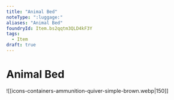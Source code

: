 ```yaml
---
title: "Animal Bed"
noteType: ":luggage:"
aliases: "Animal Bed"
foundryId: Item.bs2qqtm3QLD4kF3Y
tags:
  - Item
draft: true
---
```


# Animal Bed
![[icons-containers-ammunition-quiver-simple-brown.webp|150]]

